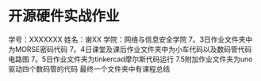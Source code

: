 # 开源硬件实战作业

   学号：XXXXXXX
   姓名：谢XX
   学院：网络与信息安全学院
   7。3日作业文件夹中为MORSE密码代码
   7。4日课堂及课后作业文件夹中为小车代码以及数码管代码电路图 
   7。5日作业文件夹为tinkercad摩尔斯代码运行
  7.5附加作业文件夹为uno驱动四个数码管的代码
  最终一个文件夹中有课程总结
  
